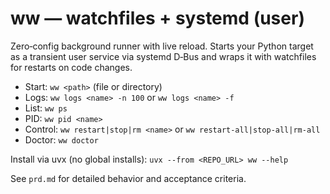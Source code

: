 # ww — watchfiles + systemd (user)

Zero‑config background runner with live reload. Starts your Python target as a transient user service via systemd D‑Bus and wraps it with watchfiles for restarts on code changes.

- Start: `ww <path>` (file or directory)
- Logs: `ww logs <name> -n 100` or `ww logs <name> -f`
- List: `ww ps`
- PID: `ww pid <name>`
- Control: `ww restart|stop|rm <name>` or `ww restart-all|stop-all|rm-all`
- Doctor: `ww doctor`

Install via uvx (no global installs): `uvx --from <REPO_URL> ww --help`

See `prd.md` for detailed behavior and acceptance criteria.
